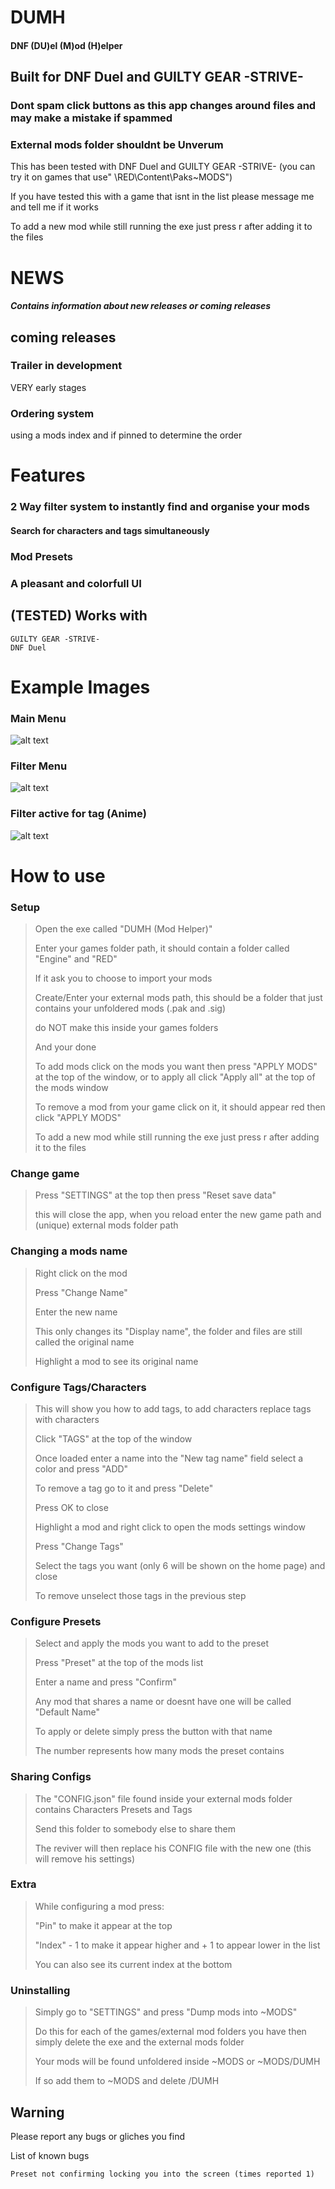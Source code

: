 # DUMH

#### DNF (DU)el (M)od  (H)elper
## Built for DNF Duel and GUILTY GEAR -STRIVE-
### Dont spam click buttons as this app changes around files and may make a mistake if spammed
### External mods folder shouldnt be Unverum
This has been tested with DNF Duel and GUILTY GEAR -STRIVE- (you can try it on games that use" \RED\Content\Paks\~MODS")

If you have tested this with a game that isnt in the list please message me and tell me if it works

To add a new mod while still running the exe just press r after adding it to the files

# NEWS
##### Contains information about new releases or coming releases
## coming releases
### Trailer in development
VERY early stages
### Ordering system 
using a mods index and if pinned to determine the order

# Features

### 2 Way filter system to instantly find and organise your mods
#### Search for characters and tags simultaneously
### Mod Presets
### A pleasant and colorfull UI


## (TESTED) Works with
```
GUILTY GEAR -STRIVE-
DNF Duel
```

# Example Images
### Main Menu
![alt text](https://github.com/AaaaaaICO/DUMH-Mod-Manager/blob/main/EXTRAS/IMAGES/Overview.png "LOGO")

### Filter Menu
![alt text](https://github.com/AaaaaaICO/DUMH-Mod-Manager/blob/main/EXTRAS/IMAGES/Filters.png "LOGO")

### Filter active for tag (Anime)
![alt text](https://github.com/AaaaaaICO/DUMH-Mod-Manager/blob/main/EXTRAS/IMAGES/Anime_Filter.png "LOGO")


# How to use
### Setup
> Open the exe called "DUMH (Mod Helper)"
>
> Enter your games folder path, it should contain a folder called "Engine" and "RED"
>
> If it ask you to choose to import your mods
>
> Create/Enter your external mods path, this should be a folder that just contains your unfoldered mods (.pak and .sig)
> 
> do NOT make this inside your games folders
>
> And your done
>
> To add mods click on the mods you want then press "APPLY MODS" at the top of the window, or to apply all click "Apply all" at the top of the mods window
>
> To remove a mod from your game click on it, it should appear red then click "APPLY MODS"
>
>To add a new mod while still running the exe just press r after adding it to the files
>
### Change game
>Press "SETTINGS" at the top then press "Reset save data"
>
>this will close the app, when you reload enter the new game path and (unique) external mods folder path

### Changing a mods name
>Right click on the mod
>
>Press "Change Name"
>
>Enter the new name
>
>This only changes its "Display name", the folder and files are still called the original name
>
>Highlight a mod to see its original name

### Configure Tags/Characters
>This will show you how to add tags, to add characters replace tags with characters
>
>Click "TAGS" at the top of the window
>
>Once loaded enter a name into the "New tag name" field select a color and press "ADD"
>
>To remove a tag go to it and press "Delete"
>
>Press OK to close
>
>Highlight a mod and right click to open the mods settings window
>
>Press "Change Tags"
>
>Select the tags you want (only 6 will be shown on the home page) and close
>
>To remove unselect those tags in the previous step

### Configure Presets
>Select and apply the mods you want to add to the preset
>
>Press "Preset" at the top of the mods list
>
>Enter a name and press "Confirm"
>
>Any mod that shares a name or doesnt have one will be called "Default Name"
>
>To apply or delete simply press the button with that name
>
>The number represents how many mods the preset contains
>
### Sharing Configs
>The "CONFIG.json" file found inside your external mods folder contains Characters Presets and Tags
>
>Send this folder to somebody else to share them
>
>The reviver will then replace his CONFIG file with the new one (this will remove his settings)

### Extra
>While configuring a mod press:
>
>"Pin" to make it appear at the top
>
>"Index" - 1 to make it appear higher and + 1 to appear lower in the list
>
>You can also see its current index at the bottom


### Uninstalling
>Simply go to "SETTINGS" and press "Dump mods into ~MODS"
>
>Do this for each of the games/external mod folders you have then simply delete the exe and the external mods folder
>
>Your mods will be found unfoldered inside ~MODS or ~MODS/DUMH
>
>If so add them to ~MODS and delete /DUMH

## Warning
Please report any bugs or gliches you find

List of known bugs
```
Preset not confirming locking you into the screen (times reported 1)
```
